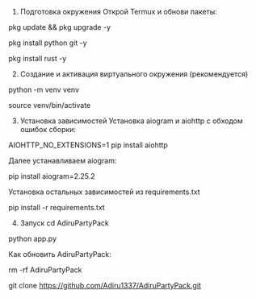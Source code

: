 1. Подготовка окружения
Открой Termux и обнови пакеты:

pkg update && pkg upgrade -y

pkg install python git -y

pkg install rust -y

2. Создание и активация виртуального окружения (рекомендуется)
   
python -m venv venv

source venv/bin/activate

3. Установка зависимостей
Установка aiogram и aiohttp с обходом ошибок сборки:

AIOHTTP_NO_EXTENSIONS=1 pip install aiohttp

Далее устанавливаем aiogram:

pip install aiogram=2.25.2

Установка остальных зависимостей из requirements.txt

pip install -r requirements.txt

4. Запуск
cd AdiruPartyPack

python app.py

Как обновить AdiruPartyPack:

rm -rf AdiruPartyPack

git clone https://github.com/Adiru1337/AdiruPartyPack.git




